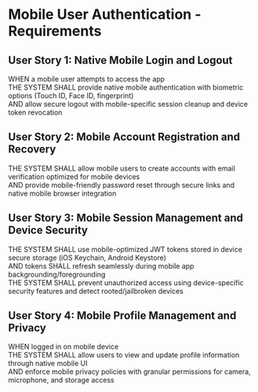 # Mobile User Authentication - Requirements

## User Story 1: Native Mobile Login and Logout

WHEN a mobile user attempts to access the app  
THE SYSTEM SHALL provide native mobile authentication with biometric options (Touch ID, Face ID, fingerprint)  
AND allow secure logout with mobile-specific session cleanup and device token revocation

## User Story 2: Mobile Account Registration and Recovery

THE SYSTEM SHALL allow mobile users to create accounts with email verification optimized for mobile devices  
AND provide mobile-friendly password reset through secure links and native mobile browser integration

## User Story 3: Mobile Session Management and Device Security

THE SYSTEM SHALL use mobile-optimized JWT tokens stored in device secure storage (iOS Keychain, Android Keystore)  
AND tokens SHALL refresh seamlessly during mobile app backgrounding/foregrounding  
THE SYSTEM SHALL prevent unauthorized access using device-specific security features and detect rooted/jailbroken devices

## User Story 4: Mobile Profile Management and Privacy

WHEN logged in on mobile device  
THE SYSTEM SHALL allow users to view and update profile information through native mobile UI  
AND enforce mobile privacy policies with granular permissions for camera, microphone, and storage access
